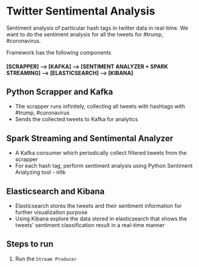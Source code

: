 # Twitter Sentimental Analysis
Sentiment analysis of particular hash tags in twitter data in real-time. We want to do the sentiment analysis for all the tweets for #trump, #coronavirus.

Framework has the following components

#### [SCRAPPER] --> [KAFKA] --> [SENTIMENT ANALYZER + SPARK STREAMING] --> [ELASTICSEARCH] --> [KIBANA]

## Python Scrapper and Kafka
  * The scrapper runs infinitely, collecting all tweets with hashtags with #trump, #coronavirus
  * Sends the collected tweets to Kafka for analytics

## Spark Streaming and Sentimental Analyzer
  * A Kafka consumer which periodically collect filtered tweets from the scrapper
  * For each hash tag, perform sentiment analysis using Python Sentiment Analyzing tool - nltk

## Elasticsearch and Kibana
  * Elasticsearch stores the tweets and their sentiment information for further visualization purpose
  * Using Kibana explore the data stored in elasticsearch that shows the tweets' sentiment classification result in a real-time manner

## Steps to run
1. Run the `Stream Producer`
